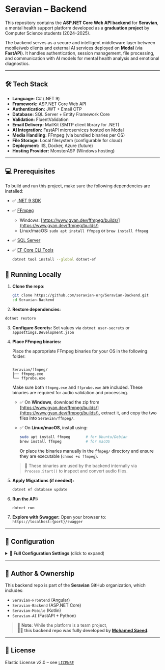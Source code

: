 # Seravian – Backend

This repository contains the **ASP.NET Core Web API backend** for **Seravian**, a mental health support platform developed as a **graduation project** by Computer Science students (2024–2025).

The backend serves as a secure and intelligent middleware layer between mobile/web clients and external AI services deployed on **Modal** (via **FastAPI**). It handles authentication, session management, file processing, and communication with AI models for mental health analysis and emotional diagnostics.

---

## 🛠️ Tech Stack

- **Language:** C# (.NET 9)
- **Framework:** ASP.NET Core Web API
- **Authentication:** JWT + Email OTP
- **Database:** SQL Server + Entity Framework Core
- **Validation:** FluentValidation
- **Email Delivery:** MailKit (SMTP client library for .NET)
- **AI Integration:** FastAPI microservices hosted on Modal
- **Media Handling:** FFmpeg (via bundled binaries per OS)
- **File Storage:** Local filesystem (configurable for cloud)
- **Deployment:** IIS, Docker, Azure (future)
- **Hosting Provider:** MonsterASP (Windows hosting)

---

## 💻 Prerequisites

To build and run this project, make sure the following dependencies are installed:

- ✅ [.NET 9 SDK](https://dotnet.microsoft.com/en-us/download/dotnet/9.0)
- ✅ [FFmpeg](https://ffmpeg.org/download.html)
  - Windows: [https://www.gyan.dev/ffmpeg/builds/](https://www.gyan.dev/ffmpeg/builds/)
  - Linux/macOS: `sudo apt install ffmpeg` or `brew install ffmpeg`
- ✅ [SQL Server](https://www.microsoft.com/en-us/sql-server/sql-server-downloads)
- ✅ [EF Core CLI Tools](https://learn.microsoft.com/en-us/ef/core/cli/dotnet)

  ```bash
  dotnet tool install --global dotnet-ef
  ```

## 🧪 Running Locally

1. **Clone the repo:**

   ```bash
   git clone https://github.com/seravian-org/Seravian-Backend.git
   cd Seravian-Backend
   ```

2. **Restore dependencies:**

```bash
dotnet restore
```

3. **Configure Secrets:**
   Set values via `dotnet user-secrets` or `appsettings.Development.json`

4. **Place FFmpeg binaries:**

   Place the appropriate FFmpeg binaries for your OS in the following folder:

   ```

   Seravian/ffmpeg/
   ├── ffmpeg.exe
   └── ffprobe.exe

   ```

   Make sure both `ffmpeg.exe` and `ffprobe.exe` are included. These binaries are required for audio validation and processing.

   - ✅ On **Windows**, download the zip from [https://www.gyan.dev/ffmpeg/builds/](https://www.gyan.dev/ffmpeg/builds/), extract it, and copy the two files into `Seravian/ffmpeg/`.

   - ✅ On **Linux/macOS**, install using:

     ```bash
     sudo apt install ffmpeg       # for Ubuntu/Debian
     brew install ffmpeg           # for macOS
     ```

     Or place the binaries manually in the `ffmpeg/` directory and ensure they are executable (`chmod +x ffmpeg`).

   > 🧪 These binaries are used by the backend internally via `Process.Start()` to inspect and convert audio files.

5. **Apply Migrations (if needed):**

   ```bash
   dotnet ef database update
   ```

6. **Run the API:**

   ```bash
   dotnet run
   ```

7. **Explore with Swagger:**
   Open your browser to:  
   `https://localhost:{port}/swagger`

---

## 🔧 Configuration

<details>
<summary><strong>🔧 Full Configuration Settings</strong> (click to expand)</summary>

### 🔐 JWT Settings

| Key                                      | Description                                       |
|------------------------------------------|---------------------------------------------------|
| `Jwt:AccessTokenKey`                     | Secret key used to sign JWT access tokens        |
| `Jwt:Issuer`                             | Token issuer                                     |
| `Jwt:Audience`                           | Expected audience of the token                   |
| `Jwt:AccessTokenExpirationMinutes`       | Lifetime of access token (in minutes)            |
| `Jwt:ProfileSetupAccessTokenExpirationMinutes` | Lifetime of access token during profile setup   |
| `Jwt:RefreshTokenExpirationDays`         | Lifetime of refresh token (in days)              |

### 📧 Email Settings

| Key                      | Description                       |
|--------------------------|-----------------------------------|
| `Email:SmtpServer`       | SMTP server used for sending emails |
| `Email:Port`             | SMTP port (usually 587 for TLS)   |
| `Email:SenderEmail`      | System email address (sender)     |
| `Email:SenderName`       | Friendly name for sender emails   |
| `Email:AppPassword`      | App password or SMTP authentication token |

> 📧 Emails are sent using the [MailKit](https://github.com/jstedfast/MailKit) library over SMTP. Make sure your SMTP server supports secure connections and app passwords if required.

### 🤖 AI Services (Modular APIs)

| Key                                      | Description                                  |
|------------------------------------------|----------------------------------------------|
| `AI:LLM:MentalLLaMA7BBaseUrl`            | Endpoint for 7B model base URL (text AI)     |
| `AI:LLM:MentalLLaMA13BBaseUrl`           | Endpoint for 13B model base URL (text AI)    |
| `AI:LLM:GenerateResponseEndpointName`    | Subpath for generating AI chat responses     |
| `AI:LLM:GenerateDiagnosisEndpointName`   | Subpath for generating mental health diagnosis |
| `AI:LLM:ApiKey`                          | API key for LLM requests                     |
| `AI:LLM:ApiKeyHeader`                    | Header name for LLM API key (e.g., `x-api-key`) |

### 🧠 Audio & Emotion Analysis

| Key                                      | Description                              |
|------------------------------------------|------------------------------------------|
| `AI:SERAndSTT:ApiUrl`                    | URL for speech emotion recognition (SER) + speech-to-text (STT) |
| `AI:SERAndSTT:ApiKey`                    | API key for SER/STT service              |
| `AI:SERAndSTT:ApiKeyHeader`              | Header name for the key (e.g., `x-api-key`) |

### 👤 Face-Based Emotion Recognition

| Key                                      | Description                              |
|------------------------------------------|------------------------------------------|
| `AI:DeepFace:ApiUrl`                     | URL for DeepFace API (facial emotion detection) |
| `AI:DeepFace:ApiKey`                     | API key for DeepFace                     |
| `AI:DeepFace:ApiKeyHeader`               | Header name for the key                  |

### 🔊 Text-to-Speech (TTS)

| Key                                      | Description                              |
|------------------------------------------|------------------------------------------|
| `AI:TTS:ApiUrl`                          | URL for TTS API (convert text to voice)  |
| `AI:TTS:ApiKey`                          | API key for TTS                          |
| `AI:TTS:ApiKeyHeader`                    | Header name for the key                  |

</details>

---

## 👤 Author & Ownership

This backend repo is part of the **Seravian** GitHub organization, which includes:

- `Seravian-Frontend` (Angular)
- `Seravian-Backend` (ASP.NET Core)
- `Seravian-Mobile` (Kotlin)
- `Seravian-AI` (FastAPI + Python)

> 📌 **Note:** While the platform is a team project,  
> 🧑‍💻 **this backend repo was fully developed by [Mohamed Saeed](https://github.com/mohamedsaeed138)**.

---

## 📜 License

Elastic License v2.0 – see [`LICENSE`](./LICENSE)
